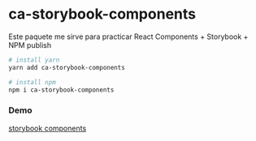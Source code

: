 # ca-storybook-components

Este paquete me sirve para practicar React Components + Storybook + NPM publish

```bash
# install yarn
yarn add ca-storybook-components

# install npm
npm i ca-storybook-components
```

### Demo

[storybook components](https://carlos-angel.github.io/storybook/?path=/story/example-introduction--page)
